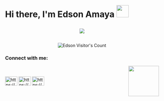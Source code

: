 ###

<h1>
    Hi there, I'm Edson Amaya
    <img src="https://media.giphy.com/media/WUlplcMpOCEmTGBtBW/giphy.gif" width="40">
</h1>


<h2 align="center">
  <a href="https://github.com/EdsonAmaya7"><img src="https://readme-typing-svg.herokuapp.com/?lines=I%20love%20being%20challenged.;%20Always%20learnign%20and%20growing;as%20person%20and%20a%20developer;%20I%20have%20a%20deep%20passion%20for%20learning.;&center=true&width=500&height=45"></a>
</h2>



<p align="center">
<img src="./samuraiDog.gif" alt=""></img>
</p>

<p align="center"><img src="https://profile-counter.glitch.me/%7BAEdsonAmaya7%7D/count.svg" alt="Edson Visitor's Count" /></p>



  <h3 align="left">Connect with me:</h3>
<div style="display:flex; justify-content: space-between;align-items:center;" >
  <p align="left">
  <a href="https://www.linkedin.com/in/edson-amaya-00a848213/" target="blank"><img align="center" src="https://raw.githubusercontent.com/rahuldkjain/github-profile-readme-generator/master/src/images/icons/Social/linked-in-alt.svg" alt="https://www.linkedin.com/in/edson-amaya-00a848213/" height="30" width="40" /></a>
  <a href="https://www.facebook.com/edson.amayalopez/" target="blank"><img align="center" src="https://raw.githubusercontent.com/rahuldkjain/github-profile-readme-generator/master/src/images/icons/Social/facebook.svg" alt="https://www.facebook.com/edson.amayalopez/" height="30" width="40" /></a>
  <a href="https://www.instagram.com/edson__amaya/" target="blank"><img align="center" src="https://raw.githubusercontent.com/rahuldkjain/github-profile-readme-generator/master/src/images/icons/Social/instagram.svg" alt="https://www.instagram.com/edson__amaya/" height="30" width="40" /></a>
  </p>
  
  <img align='right' src='https://user-images.githubusercontent.com/5713670/87202985-820dcb80-c2b6-11ea-9f56-7ec461c497c3.gif' width='100'>
</div>



<!--
**EdsonAmaya7/EdsonAmaya7** is a ✨ _special_ ✨ repository because its `README.md` (this file) appears on your GitHub profile.

Here are some ideas to get you started:

- 🔭 I’m currently working on ...

- 🌱 I’m currently learning React, Laravel, PHP
- 👯 I’m looking to collaborate on ...
- 🤔 I’m looking for help with ...
- 💬 Ask me about ...
- 📫 How to reach me: ...
- 😄 Pronouns: ...
- ⚡ Fun fact: ...
-->


<!-- ![GitHub Activity Graph](https://activity-graph.herokuapp.com/graph?username=EdsonAmaya7&bg_color=000000&color=edffff&line=00ffff&point=ffffff&area=true&hide_border=true&radius=11)

  <div align="center">
  <img height="150px" src="https://github-readme-stats.vercel.app/api?username=EdsonAmaya7&show_icons=true&theme=highcontrast" />
  <img height="150px" src="https://github-readme-stats.vercel.app/api/top-langs/?username=EdsonAmaya7&hide=html&layout=compact&theme=highcontrast" />
 </div> -->




